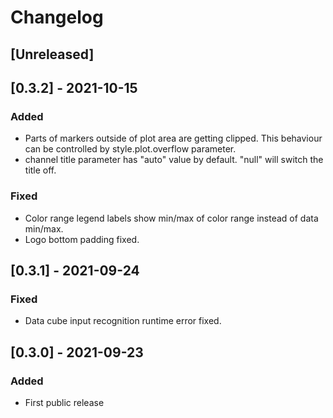 # Changelog

## [Unreleased]

## [0.3.2] - 2021-10-15

### Added

- Parts of markers outside of plot area are getting clipped. This behaviour can 
  be controlled by style.plot.overflow parameter.
- channel title parameter has "auto" value by default. "null" will switch the
  title off.

### Fixed

- Color range legend labels show min/max of color range instead of data min/max.
- Logo bottom padding fixed.

## [0.3.1] - 2021-09-24

### Fixed

- Data cube input recognition runtime error fixed.

## [0.3.0] - 2021-09-23

### Added

- First public release